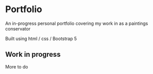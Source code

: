# Portfolio

An in-progress personal portfolio covering my work in as a paintings conservator

Built using html / css / Bootstrap 5

## Work in progress

More to do
